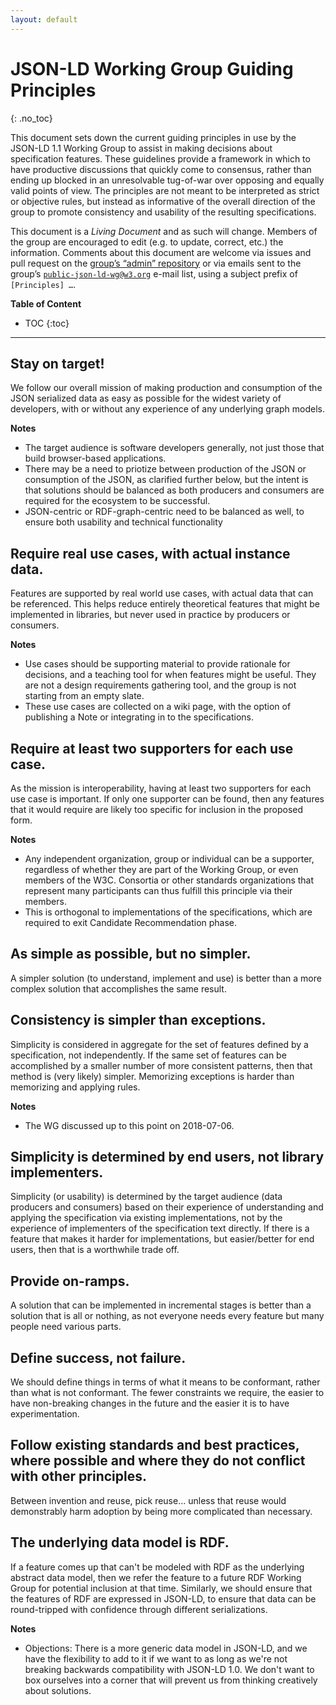 ```yaml
---
layout: default
---
```


# JSON-LD Working Group Guiding Principles
{: .no_toc}

This document sets down the current guiding principles in use by the JSON-LD 1.1 Working Group to assist in making decisions about specification features. These guidelines provide a framework in which to have productive discussions that quickly come to consensus, rather than ending up blocked in an unresolvable tug-of-war over opposing and equally valid points of view. The principles are not meant to be interpreted as strict or objective rules, but instead as informative of the overall direction of the group to promote consistency and usability of the resulting specifications. 

This document is a *Living Document* and as such will change. Members of the group are encouraged to edit (e.g. to update, correct, etc.) the information. Comments about this document are welcome via issues and pull request on the [group’s “admin” repository](https://github.com/w3c/json-ld-wg/) or via emails sent to the group’s [`public-json-ld-wg@w3.org`](mailto:public-json-ld-wg@w3.org) e-mail list, using a subject prefix of <code>[Principles] …</code>.

**Table of Content**
* TOC
{:toc}

---

## Stay on target!

We follow our overall mission of making production and consumption of the JSON serialized data as easy as possible for the widest variety of developers, with or without any experience of any underlying graph models.

**Notes**

* The target audience is software developers generally, not just those that build browser-based applications.
* There may be a need to priotize between production of the JSON or consumption of the JSON, as clarified further below, but the intent is that solutions should be balanced as both producers and consumers are required for the ecosystem to be successful.
* JSON-centric or RDF-graph-centric need to be balanced as well, to ensure both usability and technical functionality

## Require real use cases, with actual instance data.

Features are supported by real world use cases, with actual data that can be referenced. This helps reduce entirely theoretical features that might be implemented in libraries, but never used in practice by producers or consumers.

**Notes**

* Use cases should be supporting material to provide rationale for decisions, and a teaching tool for when features might be useful. They are not a design requirements gathering tool, and the group is not starting from an empty slate.
* These use cases are collected on a wiki page, with the option of publishing a Note or integrating in to the specifications.

## Require at least two supporters for each use case.

As the mission is interoperability, having at least two supporters for each use case is important. If only one supporter can be found, then any features that it would require are likely too specific for inclusion in the proposed form.

**Notes**

* Any independent organization, group or individual can be a supporter, regardless of whether they are part of the Working Group, or even members of the W3C. Consortia or other standards organizations that represent many participants can thus fulfill this principle via their members.
* This is orthogonal to implementations of the specifications, which are required to exit Candidate Recommendation phase.

## As simple as possible, but no simpler.

A simpler solution (to understand, implement and use) is better than a more complex solution that accomplishes the same result.

## Consistency is simpler than exceptions.

Simplicity is considered in aggregate for the set of features defined by a specification, not independently.  If the same set of features can be accomplished by a smaller number of more consistent patterns, then that method is (very likely) simpler. Memorizing exceptions is harder than memorizing and applying rules.

**Notes**

* The WG discussed up to this point on 2018-07-06.

## Simplicity is determined by end users, not library implementers.

Simplicity (or usability) is determined by the target audience (data producers and consumers) based on their experience of understanding and applying the specification via existing implementations, not by the experience of implementers of the specification text directly. If there is a feature that makes it harder for implementations, but easier/better for end users, then that is a worthwhile trade off.

## Provide on-ramps.

A solution that can be implemented in incremental stages is better than a
solution that is all or nothing, as not everyone needs every feature but
many people need various parts.

## Define success, not failure.

We should define things in terms of what it means to be conformant, rather
than what is not conformant.  The fewer constraints we require, the easier
to have non-breaking changes in the future and the easier it is to have
experimentation.

## Follow existing standards and best practices, where possible and where they do not conflict with other principles.

Between invention and reuse, pick reuse... unless that reuse would
demonstrably harm adoption by being more complicated than necessary.

## The underlying data model is RDF.

If a feature comes up that can't be modeled with RDF as the underlying abstract data model, then we refer the feature to a future RDF Working Group for potential inclusion at that time. Similarly, we should ensure that the features of RDF are expressed in JSON-LD, to ensure that data can be round-tripped with confidence through different serializations.

**Notes**

* Objections: There is a more generic data model in JSON-LD, and we have the flexibility to add to it if we want to as long as we're not breaking backwards compatibility with JSON-LD 1.0. We don't want to box ourselves into a corner that will prevent us from thinking creatively about solutions.
